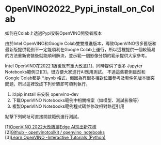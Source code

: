 # OpenVINO2022_Pypi_install_on_Colab
如何在Colab上透過Pypi安裝OpenVINO開發者版本

由於Intel OpenVINO和Google Colab雙雙推進版本，導致OpenVINO很多舊版和最新版提供範例不一定能順利在Google Colab上運行，所以這裡提供一個較簡易的方法重新安裝後就能順利解決，並示範一個影像分類的範示提供大家參考。

Intel OpenVINO在2022.1版後就有重大改革[1]，同時提供了很多 Jupyter Notebooks範例[2][3]，很方便大家進行AI應用測試。
不過這些範例雖然和Google Colab都是 *.ipynb 格式，但因為有很多相對位置參考及套件包版本衝突問題，所以這裡改成下列步驟即可順利執行。
1. 以pip install 來安裝 openvino-dev 
2. 下載OpenVINO Notebooks範例中相關檔案（如模型、測試影像等）
3. 複製OpenVINO Notebooks範例程式碼並修改相對路徑引用

點擊下列網址可直接開啟範例進行測試。


[1][OpenVINO 2022大改版讓Edge AI玩出新花樣](https://omnixri.blogspot.com/2022/08/openvino-2022edge-ai.html)  
[2][Github - openvinotoolkit / openvino_notebooks](https://github.com/openvinotoolkit/openvino_notebooks)  
[3][Learn OpenVINO -Interactive Tutorials (Python)](https://docs.openvino.ai/latest/tutorials.html)  


